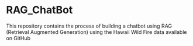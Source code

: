 # RAG_ChatBot
This repository contains the process of building a chatbot using RAG (Retrieval Augmented Generation) using the Hawaii Wild Fire data available on GitHub
